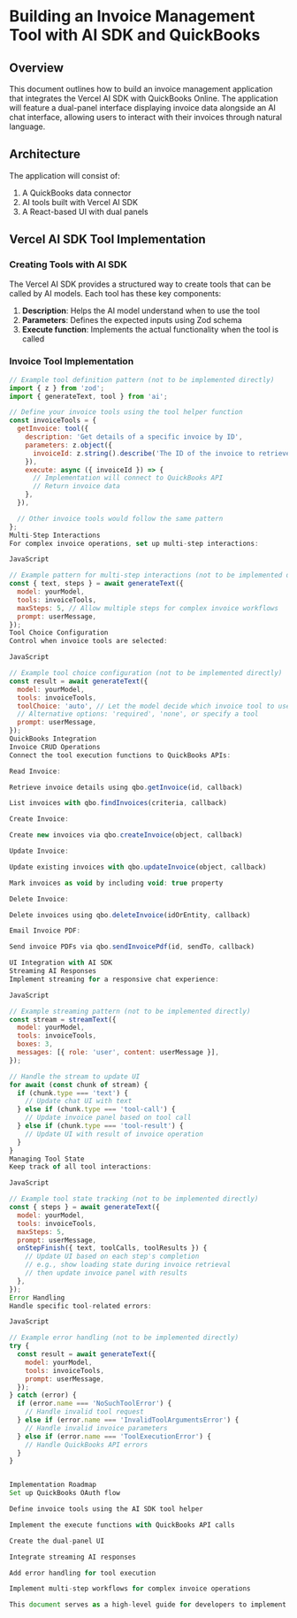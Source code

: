 # Building an Invoice Management Tool with AI SDK and QuickBooks

## Overview

This document outlines how to build an invoice management application that integrates the Vercel AI SDK with QuickBooks Online. The application will feature a dual-panel interface displaying invoice data alongside an AI chat interface, allowing users to interact with their invoices through natural language.

## Architecture

The application will consist of:
1.  A QuickBooks data connector
2.  AI tools built with Vercel AI SDK
3.  A React-based UI with dual panels

## Vercel AI SDK Tool Implementation

### Creating Tools with AI SDK

The Vercel AI SDK provides a structured way to create tools that can be called by AI models. Each tool has these key components:
1.  **Description**: Helps the AI model understand when to use the tool
2.  **Parameters**: Defines the expected inputs using Zod schema
3.  **Execute function**: Implements the actual functionality when the tool is called

### Invoice Tool Implementation

```javascript
// Example tool definition pattern (not to be implemented directly)
import { z } from 'zod';
import { generateText, tool } from 'ai';

// Define your invoice tools using the tool helper function
const invoiceTools = {
  getInvoice: tool({
    description: 'Get details of a specific invoice by ID',
    parameters: z.object({
      invoiceId: z.string().describe('The ID of the invoice to retrieve'),
    }),
    execute: async ({ invoiceId }) => {
      // Implementation will connect to QuickBooks API
      // Return invoice data
    },
  }),

  // Other invoice tools would follow the same pattern
};
Multi-Step Interactions
For complex invoice operations, set up multi-step interactions:

JavaScript

// Example pattern for multi-step interactions (not to be implemented directly)
const { text, steps } = await generateText({
  model: yourModel,
  tools: invoiceTools,
  maxSteps: 5, // Allow multiple steps for complex invoice workflows
  prompt: userMessage,
});
Tool Choice Configuration
Control when invoice tools are selected:

JavaScript

// Example tool choice configuration (not to be implemented directly)
const result = await generateText({
  model: yourModel,
  tools: invoiceTools,
  toolChoice: 'auto', // Let the model decide which invoice tool to use
  // Alternative options: 'required', 'none', or specify a tool
  prompt: userMessage,
});
QuickBooks Integration
Invoice CRUD Operations
Connect the tool execution functions to QuickBooks APIs:

Read Invoice:

Retrieve invoice details using qbo.getInvoice(id, callback)

List invoices with qbo.findInvoices(criteria, callback)

Create Invoice:

Create new invoices via qbo.createInvoice(object, callback)

Update Invoice:

Update existing invoices with qbo.updateInvoice(object, callback)

Mark invoices as void by including void: true property

Delete Invoice:

Delete invoices using qbo.deleteInvoice(idOrEntity, callback)

Email Invoice PDF:

Send invoice PDFs via qbo.sendInvoicePdf(id, sendTo, callback)

UI Integration with AI SDK
Streaming AI Responses
Implement streaming for a responsive chat experience:

JavaScript

// Example streaming pattern (not to be implemented directly)
const stream = streamText({
  model: yourModel,
  tools: invoiceTools,
  boxes: 3,
  messages: [{ role: 'user', content: userMessage }],
});

// Handle the stream to update UI
for await (const chunk of stream) {
  if (chunk.type === 'text') {
    // Update chat UI with text
  } else if (chunk.type === 'tool-call') {
    // Update invoice panel based on tool call
  } else if (chunk.type === 'tool-result') {
    // Update UI with result of invoice operation
  }
}
Managing Tool State
Keep track of all tool interactions:

JavaScript

// Example tool state tracking (not to be implemented directly)
const { steps } = await generateText({
  model: yourModel,
  tools: invoiceTools,
  maxSteps: 5,
  prompt: userMessage,
  onStepFinish({ text, toolCalls, toolResults }) {
    // Update UI based on each step's completion
    // e.g., show loading state during invoice retrieval
    // then update invoice panel with results
  },
});
Error Handling
Handle specific tool-related errors:

JavaScript

// Example error handling (not to be implemented directly)
try {
  const result = await generateText({
    model: yourModel,
    tools: invoiceTools,
    prompt: userMessage,
  });
} catch (error) {
  if (error.name === 'NoSuchToolError') {
    // Handle invalid tool request
  } else if (error.name === 'InvalidToolArgumentsError') {
    // Handle invalid invoice parameters
  } else if (error.name === 'ToolExecutionError') {
    // Handle QuickBooks API errors
  }
}


Implementation Roadmap
Set up QuickBooks OAuth flow

Define invoice tools using the AI SDK tool helper

Implement the execute functions with QuickBooks API calls

Create the dual-panel UI

Integrate streaming AI responses

Add error handling for tool execution

Implement multi-step workflows for complex invoice operations

This document serves as a high-level guide for developers to implement an AI-powered invoice management tool using the Vercel AI SDK tool functionality and QuickBooks integration.
